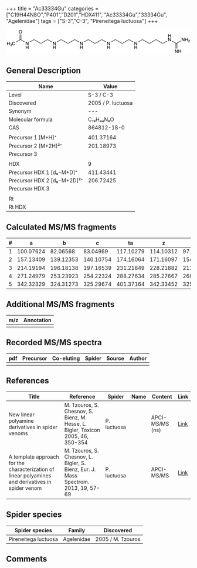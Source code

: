 +++
title = "Ac33334Gu"
categories = ["C19H44N8O","P401","D201","HDX411",
"Ac33334Gu","33334Gu",
"Agelenidae"]
tags = ["S-3","C-3",
"Pireneitega luctuosa"]
+++

![](/img/Ac33334Gu.png)

## General Description

| Name                        | Value              |
|-----------------------------|--------------------|
| Level                       | S-3 / C-3                 |
| Discovered                  | 2005 / P. luctuosa |
| Synonym                     | ---                |
| Molecular formula           | C₁₉H₄₄N₈O          |
| CAS                         | 864812-18-0        |
|                             |                    |
| Precursor 1 [M+H]⁺          | 401.37164          |
| Precursor 2 [M+2H]²⁺        | 201.18973          |
| Precursor 3                 |                    |
|                             |                    |
| HDX                         | 9                  |
| Precursor HDX 1 [d₉-M+D]⁺   | 411.43441          |
| Precursor HDX 2 [d₉-M+2D]²⁺ | 206.72425          |
| Precursor HDX 3             |                    |
|                             |                    |
| Rt                          |                    |
| Rt HDX                      |                    |

## Calculated MS/MS fragments

| # | a         | b         | c         | ta        | z         | y         | tz        |
|---|-----------|-----------|-----------|-----------|-----------|-----------|-----------|
| 1 | 100.07624 | 82.06568  | 83.04969  | 117.10279 | 114.10312 | 97.07657  | 131.12967 |
| 2 | 157.13409 | 139.12353 | 140.10754 | 174.16064 | 171.16097 | 154.13442 | 188.18752 |
| 3 | 214.19194 | 196.18138 | 197.16539 | 231.21849 | 228.21882 | 211.19227 | 245.24537 |
| 4 | 271.24979 | 253.23923 | 254.22324 | 288.27634 | 285.27667 | 268.25012 | 302.30322 |
| 5 | 342.32329 | 324.31273 | 325.29674 | 401.37164 | 342.33452 | 325.30797 | 359.36107 |

## Additional MS/MS fragments

| m/z       | Annotation |
|-----------|------------|
|           |            |

## Recorded MS/MS spectra

| pdf | Precursor | Co-eluting | Spider | Source | Author |
|-----|-----------|------------|--------|--------|--------|
|     |           |            |        |        |        |

## References

| Title                                                                                             | Reference                                                                           | Spider      | Name | Content         | Link                                                                                    |
|---------------------------------------------------------------------------------------------------|-------------------------------------------------------------------------------------|-------------|------|-----------------|-----------------------------------------------------------------------------------------|
| New linear polyamine derivatives in spider venoms                                                 | M. Tzouros, S. Chesnov, S. Bienz, M. Hesse, L. Bigler, Toxicon 2005, 46, 350-354    | P. luctuosa |      | APCI-MS/MS (ns) | [Link](https://www.sciencedirect.com/science/article/pii/S0041010105001613?via%3Dihub)| |
| A template approach for the characterization of linear polyamines and derivatives in spider venom | M. Tzouros, S. Chesnov, L. Bigler, S. Bienz, Eur. J. Mass Spectrom. 2013, 19, 57-69 | P. luctuosa |      | APCI-MS/MS      | [Link](https://journals.sagepub.com/doi/10.1255/ejms.1213)                              |

## Spider species

| Spider species       | Family     | Discovered        |
|----------------------|------------|-------------------|
| Pireneitega luctuosa | Agelenidae | 2005 / M. Tzouros |

## Comments